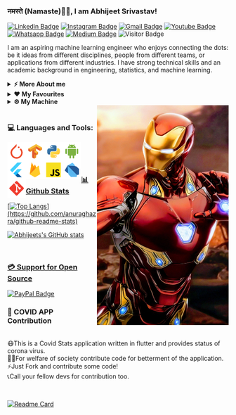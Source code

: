 ### नमस्ते (Namaste)🙏🏻, I am Abhijeet Srivastav!

<!-- Social Badges -->

[![Linkedin Badge](https://img.shields.io/badge/-LinkedIn-0e76a8?style=flat-square&logo=Linkedin&logoColor=white)](https://www.linkedin.com/in/abhijeet-srivastav-02245a18b/)
[![Instagram Badge](https://img.shields.io/badge/-Instagram-e4405f?style=flat-square&logo=Instagram&logoColor=white)](https://instagram.com/abhijeet.codes/)
[![Gmail Badge](https://img.shields.io/badge/Gmail-D14836?style=flat-square&logo=gmail&logoColor=white)](mailto:abhijeetsrivastav292@gmail.com )
[![Youtube Badge](https://img.shields.io/badge/YouTube-FF0000?style=flat-square&logo=youtube&logoColor=white)](https://www.youtube.com/channel/UCpSSZFXUrzE0wMAwZLD5yRg)
[![Whatsapp Badge](https://img.shields.io/badge/WhatsApp-25D366?style=flat-square&logo=whatsapp&logoColor=white)](https://chat.whatsapp.com/EyQtkNlHQgE7AX7MBTkPsm)
[![Medium Badge](https://img.shields.io/badge/Medium-12100E?style=flat-square&logo=medium&logoColor=white)](https://abhijeetsrivastav-techneophyte.medium.com/)
![Visitor Badge](https://visitor-badge.glitch.me/badge?page_id=AbhijeetSrivastav.AbhijeetSrivastav&style=flat-square&color=0088cc)

<!--About me-->

I am an aspiring machine learning engineer who enjoys connecting the dots: be it ideas from different disciplines, people from different teams, or applications from different industries. I have strong technical skills and an academic background in engineering, statistics, and machine learning.


<details>	
  <summary><b>⚡ More About me</b></summary>
  
  <br>
  
  <p>
    My passion lies in building AI solutions which take theoretical data science models and helping scale them out to production-level models that can handle terabytes of real-     time data. I am able to jump across verticals to deliver high-performing AI solutions.
  </p>

  <p>
    In my graduate studies, I’ve taken on various leadership roles, including position of head researcher of CSI Branch Lucknow, coordinating Google Developer Group, and leading
    online developer groups and events.

  <p>
    I also interned at Indian Institute of Technology Kanpur as a Python developer and Cyber Security researcher.
  </p>
  
  <p>
    I am founder of a Indian developer and computer enthusiasts community , Techneophyte
  </p>
  
  <p>
    I'm graduating in April 2022 and I'm interested in full-time machine learning or data science roles. Please feel free to get in touch with me via email at 
    abhijeetsrivastav292@gmail.com
  </p>
 
  
</details>


<details>	
  <summary><b>♥ My Favourites</b></summary>
  
  <br>
  
  <ul>
  <li>💻  I love exploring new tech and building cool stuffs </li>
  <li>📰   Reading & writing diary </li>
  <li>🤖   Building Robots </li>
  </ul>
  
</details>


<details>	
  <summary><b>⚙ My Machine</b></summary>
  
  <br>
  
  <ul>
  <li> <b> OS: </b> Linux, Windows 10 </li>
  <li> <b> Laptop: </b> ROG Strix </li>
  <li> <b> Processor: </b> Intel(R) Core(TM) i7-9750H  </li>
  <li> <b> CPU: </b> @ 2.60GHz   2.59 GHz </li>
  <li> <b> Browser: </b> Firefox Web Browser </li>
  <li> <b> Terminal: </b> Linux Shell, CMD </li>
  <li> <b> Code Editor: </b> Pycharm, Jupyter, Android Studio, Atom </li>
  </ul>

</details>

<!-- Image-->

<img align="right" height="500" width="300" alt="Iron Man" src="https://github.com/AbhijeetSrivastav/AbhijeetSrivastav/blob/main/assets/iron_man.jfif" />


<br>
<!--Languages and Tools-->

### 💻 Languages and Tools:

<a href="https://pytorch.org/" target="_blank"> <img align="left" src="https://github.com/AbhijeetSrivastav/AbhijeetSrivastav/blob/main/LanguageToolsIcon/pytorch/pytorch.svg" alt="pytorch" height="42px"/> </a> 

<a href="https://www.tensorflow.org" target="_blank"> <img align="left" src="https://github.com/AbhijeetSrivastav/AbhijeetSrivastav/blob/main/LanguageToolsIcon/tensorflow/tensorflow.svg" alt="tensorflow" height="42px"/> </a> 

<a href="https://www.python.org" target="_blank"><img align="left" alt="Python" height ="42px" src="https://github.com/AbhijeetSrivastav/AbhijeetSrivastav/blob/main/LanguageToolsIcon/python/python.svg"></a>

<a href="https://developer.android.com" target="_blank"> <img align="left" alt="Android" height ="42px" src="https://github.com/AbhijeetSrivastav/AbhijeetSrivastav/blob/main/LanguageToolsIcon/android/android.svg"> </a>

<a href="https://flutter.dev/" target="_blank"><img align="left" alt="Flutter" height ="42px" src="https://github.com/AbhijeetSrivastav/AbhijeetSrivastav/blob/main/LanguageToolsIcon/flutter/flutter.svg"></a>

<a href="https://firebase.google.com/" target="_blank"> <img align="left" src="https://github.com/AbhijeetSrivastav/AbhijeetSrivastav/blob/main/LanguageToolsIcon/firebase/firebase.svg" alt="firebase" height ="42px"/> </a>

<a href="https://developer.mozilla.org/en-US/docs/Web/JavaScript" target="_blank"> <img align="left" alt="JavaScript" height ="42px"  src="https://github.com/AbhijeetSrivastav/AbhijeetSrivastav/blob/main/LanguageToolsIcon/javascript/javascript.svg"> </a>

<a href="https://dart.dev/" target="_blank"><img align="left" alt="Dart" height ="42px" src="https://github.com/AbhijeetSrivastav/AbhijeetSrivastav/blob/main/LanguageToolsIcon/dart/dart.svg"></a>

<a href="https://git-scm.com/" target="_blank"> <img src="https://github.com/AbhijeetSrivastav/AbhijeetSrivastav/blob/main/LanguageToolsIcon/git-scm/git-scm.svg" align="left" alt="git" height='42px'/> 

<br>
<br>
<br>

<!--Github Stats-->

### 📊 Github Stats

[![Top Langs](https://github-readme-stats.vercel.app/api/top-langs/?username=AbhijeetSrivastav&layout=compact&theme=radical&align="middle")](https://github.com/anuraghazra/github-readme-stats)

![Abhijeets's GitHub stats](https://github-readme-stats.vercel.app/api?username=AbhijeetSrivastav&show_icons=true&theme=radical&align="middle")

<br>

<!--Support-->

### 💳 Support for Open Source   

[![PayPal Badge](https://img.shields.io/badge/PayPal-00457C?style=flat-square&logo=paypal&logoColor=white)](https://paypal.me/abhijeetsrivastav?locale.x=en_GB)


<!--Open Source Contribution Needed-->

### 📱 COVID APP Contribution 

  <br>😷This is a Covid Stats application written in flutter and provides status of corona virus.
  <br>💁‍♂️For welfare of society contribute code for betterment of the application.
  <br>⚡Just Fork and contribute some code!
  <br>📞Call your fellow devs for contribution too.
  
  <br>
  
[![Readme Card](https://github-readme-stats.vercel.app/api/pin/?username=AbhijeetSrivastav&repo=Stats-Buddy&theme=radical)](https://github.com/AbhijeetSrivastav/Stats-Buddy)
